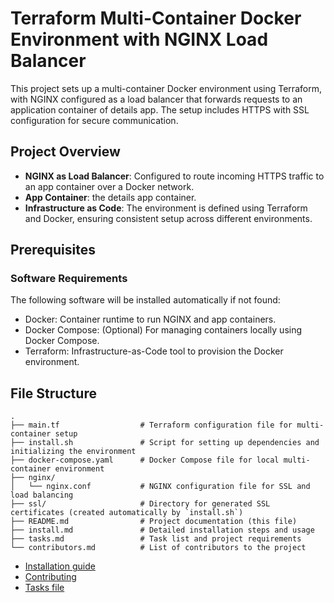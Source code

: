 # Terraform Multi-Container Docker Environment with NGINX Load Balancer

This project sets up a multi-container Docker environment using Terraform, with NGINX configured as a load balancer that forwards requests to an application container of details app. The setup includes HTTPS with SSL configuration for secure communication.

## Project Overview

- **NGINX as Load Balancer**: Configured to route incoming HTTPS traffic to an app container over a Docker network.
- **App Container**: the details app container.
- **Infrastructure as Code**: The environment is defined using Terraform and Docker, ensuring consistent setup across different environments.

## Prerequisites

### Software Requirements
The following software will be installed automatically if not found:
- Docker: Container runtime to run NGINX and app containers.
- Docker Compose: (Optional) For managing containers locally using Docker Compose.
- Terraform: Infrastructure-as-Code tool to provision the Docker environment.

## File Structure

```plaintext
.
├── main.tf                  # Terraform configuration file for multi-container setup
├── install.sh               # Script for setting up dependencies and initializing the environment
├── docker-compose.yaml      # Docker Compose file for local multi-container environment
├── nginx/
│   └── nginx.conf           # NGINX configuration file for SSL and load balancing
├── ssl/                     # Directory for generated SSL certificates (created automatically by `install.sh`)
├── README.md                # Project documentation (this file)
├── install.md               # Detailed installation steps and usage
├── tasks.md                 # Task list and project requirements
└── contributors.md          # List of contributors to the project
```


- [Installation guide](INSTALL.md)
- [Contributing](CONTRIBUTIONS.md)
- [Tasks file](TASKS.md)
